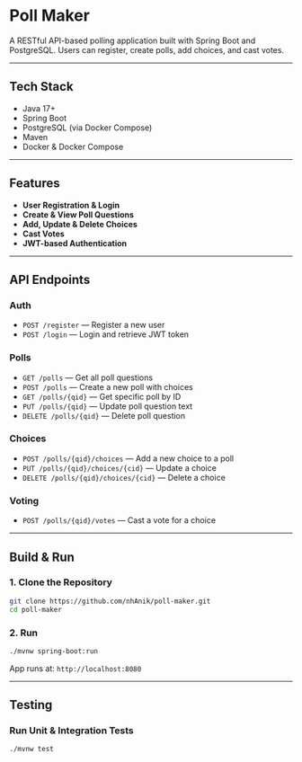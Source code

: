 # Poll Maker

A RESTful API-based polling application built with Spring Boot and PostgreSQL. Users can register, create polls, add choices, and cast votes.

---

## Tech Stack

- Java 17+
- Spring Boot
- PostgreSQL (via Docker Compose)
- Maven
- Docker & Docker Compose

---

## Features

- **User Registration & Login**
- **Create & View Poll Questions**
- **Add, Update & Delete Choices**
- **Cast Votes**
- **JWT-based Authentication**

---

## API Endpoints

### Auth
- `POST /register` — Register a new user
- `POST /login` — Login and retrieve JWT token

### Polls
- `GET /polls` — Get all poll questions
- `POST /polls` — Create a new poll with choices
- `GET /polls/{qid}` — Get specific poll by ID
- `PUT /polls/{qid}` — Update poll question text
- `DELETE /polls/{qid}` — Delete poll question

### Choices
- `POST /polls/{qid}/choices` — Add a new choice to a poll
- `PUT /polls/{qid}/choices/{cid}` — Update a choice
- `DELETE /polls/{qid}/choices/{cid}` — Delete a choice

### Voting
- `POST /polls/{qid}/votes` — Cast a vote for a choice

---

## Build & Run

### 1. Clone the Repository

```bash
git clone https://github.com/nhAnik/poll-maker.git
cd poll-maker
```

### 2. Run

```bash
./mvnw spring-boot:run
```

App runs at: `http://localhost:8080`

---

## Testing

### Run Unit & Integration Tests

```bash
./mvnw test
```
